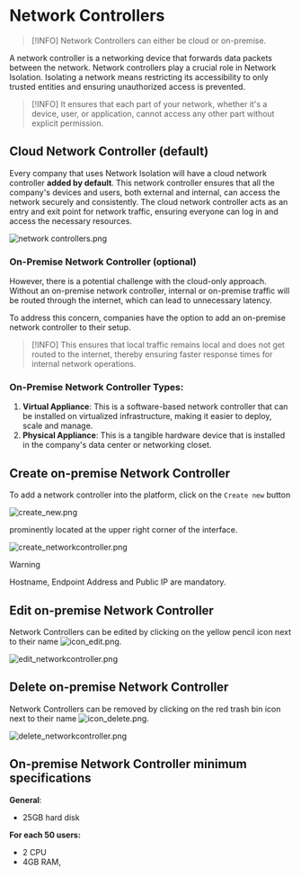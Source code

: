 # Network Controllers
> [!INFO]
> Network Controllers can either be cloud or on-premise.



A network controller is a networking device that forwards data packets between the network. Network controllers play a crucial role in Network Isolation. Isolating a network means restricting its accessibility to only trusted entities and ensuring unauthorized access is prevented. 

> [!INFO]
> It ensures that each part of your network, whether it's a device, user, or application, cannot access any other part without explicit permission.



## Cloud Network Controller (default)

Every company that uses Network Isolation will have a cloud network controller **added by default**. This network controller ensures that all the company's devices and users, both external and internal, can access the network securely and consistently. The cloud network controller acts as an entry and exit point for network traffic, ensuring everyone can log in and access the necessary resources.


![network controllers.png](/networkcontrollers.png ':size=800')


### On-Premise Network Controller (optional)

However, there is a potential challenge with the cloud-only approach. Without an on-premise network controller, internal or on-premise traffic will be routed through the internet, which can lead to unnecessary latency.

To address this concern, companies have the option to add an on-premise network controller to their setup. 

> [!INFO]
> This ensures that local traffic remains local and does not get routed to the internet, thereby ensuring faster response times for internal network operations.



### On-Premise Network Controller Types:
1. **Virtual Appliance**: This is a software-based network controller that can be installed on virtualized infrastructure, making it easier to deploy, scale and manage.
2. **Physical Appliance**: This is a tangible hardware device that is installed in the company's data center or networking closet.

## Create on-premise Network Controller

To add a network controller into the platform, click on the `Create new` button

![create_new.png](/create_new.png)

prominently located at the upper right corner of the interface.


![create_networkcontroller.png](/create_networkcontroller.png ':size=500')

> [!WARNING]
> Hostname, Endpoint Address and Public IP are mandatory.


## Edit on-premise Network Controller

 Network Controllers can be edited by clicking on the yellow pencil icon next to their name 
![icon_edit.png](/icon_edit.png ':size=35').


![edit_networkcontroller.png](/edit_networkcontroller.png ':size=500')


## Delete on-premise Network Controller

 Network Controllers can be removed by clicking on the red trash bin icon next to their name 
![icon_delete.png](/icon_delete.png ':size=35').

 
 

![delete_networkcontroller.png](/delete_networkcontroller.png ':size=500')


## On-premise Network Controller minimum specifications

**General**:
- 25GB hard disk

**For each 50 users:**
- 2 CPU
- 4GB RAM,

